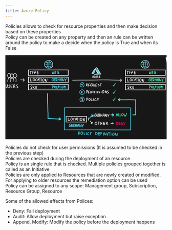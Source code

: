 ```yaml
---
title: Azure Policy
---
```


Policies allows to check for resource properties and then make decision based on these properties  
Policy can be created on any property and then an rule can be written around the policy to make a decide when the policy is True and when its False

![Azure Policy|500](../images/azure_policy.png)

Policies do not check for user permissions (It is assumed to be checked in the previous step)  
Policies are checked during the deployment of an resource  
Policy is an single rule that is checked. Multiple policies grouped together is called as an Initiative  
Policies are only applied to Resources that are newly created or modified. For applying to older resources the remediation option can be used  
Policy can be assigned to any scope: Management group, Subscription, Resource Group, Resource

Some of the allowed effects from Polices:

* Deny: Fail deployment
* Audit: Allow deployment but raise exception
* Append, Modify: Modify the policy before the deployment happens